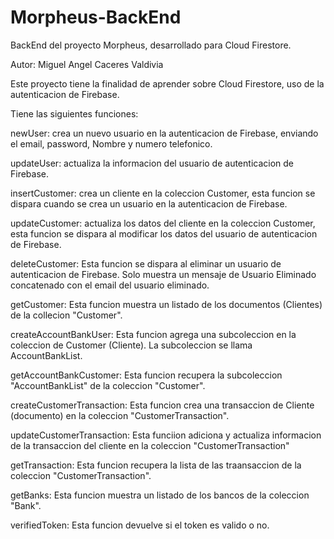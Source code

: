 # Morpheus-BackEnd
BackEnd del proyecto Morpheus, desarrollado para Cloud Firestore.

Autor: Miguel Angel Caceres Valdivia

Este proyecto tiene la finalidad de aprender sobre Cloud Firestore, uso de la autenticacion de Firebase.

Tiene las siguientes funciones:

newUser: crea un nuevo usuario en la autenticacion de Firebase, enviando el email, password, Nombre y numero telefonico.

updateUser: actualiza la informacion del usuario de autenticacion de Firebase.

insertCustomer: crea un cliente en la coleccion Customer, esta funcion se dispara cuando se crea un usuario en la autenticacion de Firebase.

updateCustomer: actualiza los datos del cliente en la coleccion Customer, esta funcion se dispara al modificar los datos del usuario de autenticacion de Firebase.

deleteCustomer: Esta funcion se dispara al eliminar un usuario de autenticacion de Firebase. Solo muestra un mensaje de Usuario Eliminado concatenado con el email del usuario eliminado.

getCustomer: Esta funcion muestra un listado de los documentos (Clientes) de la collecion "Customer".

createAccountBankUser: Esta funcion agrega una subcoleccion en la coleccion de Customer (Cliente). La subcoleccion se llama AccountBankList.

getAccountBankCustomer: Esta funcion recupera la subcoleccion "AccountBankList" de la coleccion "Customer".

createCustomerTransaction: Esta funcion crea una transaccion de Cliente (documento) en la coleccion "CustomerTransaction".

updateCustomerTransaction: Esta funciion adiciona y actualiza informacion de la transaccion del cliente en la coleccion "CustomerTransaction"

getTransaction: Esta funcion recupera la lista de las traansaccion de la coleccion "CustomerTransaction".

getBanks: Esta funcion muestra un listado de los bancos de la coleccion "Bank".

verifiedToken: Esta funcion devuelve si el token es valido o no.
